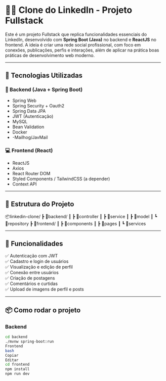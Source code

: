 # 🧑‍💼 Clone do LinkedIn - Projeto Fullstack

Este é um projeto Fullstack que replica funcionalidades essenciais do LinkedIn, desenvolvido com **Spring Boot (Java)** no backend e **ReactJS** no frontend. A ideia é criar uma rede social profissional, com foco em conexões, publicações, perfis e interações, além de aplicar na prática boas práticas de desenvolvimento web moderno.

---

## 🚀 Tecnologias Utilizadas

### 🔧 Backend (Java + Spring Boot)
- Spring Web
- Spring Security + Oauth2
- Spring Data JPA
- JWT (Autenticação)
- MySQL
- Bean Validation
- Docker
- -Mailhog/JavMail

### 💻 Frontend (React)
- ReactJS
- Axios
- React Router DOM
- Styled Components / TailwindCSS (a depender)
- Context API

---

## 📁 Estrutura do Projeto

📦linkedin-clone/
┣ 📂backend/
┃ ┣ 📂controller
┃ ┣ 📂service
┃ ┣ 📂model
┃ ┗ 📂repository
┣ 📂frontend/
┃ ┣ 📂components
┃ ┣ 📂pages
┃ ┗ 📂services

---

## 🔐 Funcionalidades

✅ Autenticação com JWT  
✅ Cadastro e login de usuários  
✅ Visualização e edição de perfil  
✅ Conexão entre usuários  
✅ Criação de postagens  
✅ Comentários e curtidas  
✅ Upload de imagens de perfil e posts  

---

## 📦 Como rodar o projeto

### Backend
```bash
cd backend
./mvnw spring-boot:run
Frontend
bash
Copiar
Editar
cd frontend
npm install
npm run dev
